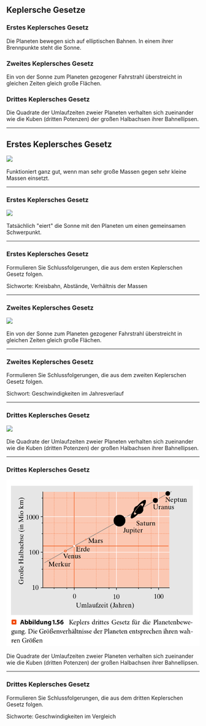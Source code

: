 ## Keplersche Gesetze

### Erstes Keplersches Gesetz

Die Planeten bewegen sich auf elliptischen Bahnen. In einem ihrer Brennpunkte steht die Sonne.

### Zweites Keplersches Gesetz

Ein von der Sonne zum Planeten gezogener Fahrstrahl überstreicht in gleichen Zeiten gleich große Flächen.

### Drittes Keplersches Gesetz

Die Quadrate der Umlaufzeiten zweier Planeten verhalten sich zueinander wie die Kuben (dritten Potenzen) der großen Halbachsen ihrer Bahnellipsen.

---

## Erstes Keplersches Gesetz

![](https://upload.wikimedia.org/wikipedia/commons/9/98/Kepler_laws_diagram.svg)

Funktioniert ganz gut, wenn man sehr große Massen gegen sehr kleine Massen einsetzt.

---

### Erstes Keplersches Gesetz

![](https://upload.wikimedia.org/wikipedia/commons/5/59/Orbit3.gif)

Tatsächlich "eiert" die Sonne mit den Planeten um einen gemeinsamen Schwerpunkt.

---

### Erstes Keplersches Gesetz

Formulieren Sie Schlussfolgerungen, die aus dem ersten Keplerschen Gesetz folgen.

Sichworte: Kreisbahn, Abstände, Verhältnis der Massen

---

### Zweites Keplersches Gesetz

![](https://upload.wikimedia.org/wikipedia/commons/9/98/Kepler_laws_diagram.svg)

Ein von der Sonne zum Planeten gezogener Fahrstrahl überstreicht in gleichen Zeiten gleich große Flächen.

---

### Zweites Keplersches Gesetz

Formulieren Sie Schlussfolgerungen, die aus dem zweiten Keplerschen Gesetz folgen.

Sichwort: Geschwindigkeiten im Jahresverlauf

---

### Drittes Keplersches Gesetz

![](https://upload.wikimedia.org/wikipedia/commons/9/98/Kepler_laws_diagram.svg)

Die Quadrate der Umlaufzeiten zweier Planeten verhalten sich zueinander wie die Kuben (dritten Potenzen) der großen Halbachsen ihrer Bahnellipsen.

---

### Drittes Keplersches Gesetz

![Gerthsen, S.54](./gerthsen_keppler-3.png)

Die Quadrate der Umlaufzeiten zweier Planeten verhalten sich zueinander wie die Kuben (dritten Potenzen) der großen Halbachsen ihrer Bahnellipsen.


---

### Drittes Keplersches Gesetz


Formulieren Sie Schlussfolgerungen, die aus dem dritten Keplerschen Gesetz folgen.

Sichworte: Geschwindigkeiten im Vergleich
